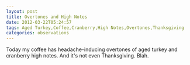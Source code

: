```yaml
---
layout: post
title: Overtones and High Notes
date: 2012-03-22T05:24:57
tags: Aged Turkey,Coffee,Cranberry,High Notes,Overtones,Thanksgiving
categories: observations
---
```


Today my coffee has headache-inducing overtones of aged turkey and cranberry
high notes. And it's not even Thanksgiving. Blah.





